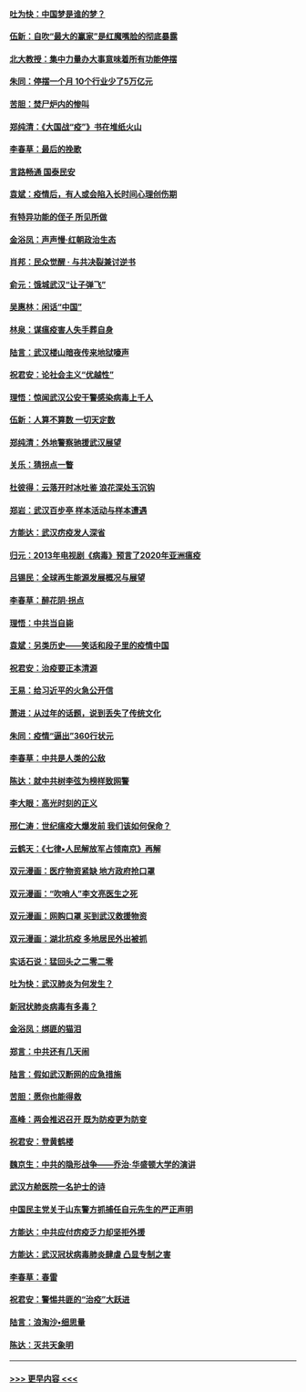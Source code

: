 #### [吐为快：中国梦是谁的梦？](../pages/nsc993/n11906564.md?t=03020502) 
#### [伍新：自吹“最大的赢家”是红魔嘴脸的彻底暴露](../pages/nsc993/n11906407.md?t=03020502) 
#### [北大教授：集中力量办大事意味着所有功能停摆](../pages/nsc993/n11904800.md?t=03020502) 
#### [朱同：停摆一个月 10个行业少了5万亿元](../pages/nsc993/n11904498.md?t=03020502) 
#### [苦胆：焚尸炉内的惨叫](../pages/nsc993/n11904479.md?t=03020502) 
#### [郑纯清：《大国战“疫”》书在堆纸火山](../pages/nsc993/n11904450.md?t=03020502) 
#### [李春草：最后的挽歌](../pages/nsc993/n11904441.md?t=03020502) 
#### [言路畅通 国泰民安](../pages/nsc993/n11904222.md?t=03020502) 
#### [袁斌：疫情后，有人或会陷入长时间心理创伤期](../pages/nsc993/n11901514.md?t=03020502) 
#### [有特异功能的侄子 所见所做](../pages/nsc993/n11901154.md?t=03020502) 
#### [金浴凤：声声慢‧红朝政治生态](../pages/nsc993/n11899553.md?t=03020502) 
#### [肖邦：民众觉醒 · 与共决裂兼讨逆书](../pages/nsc993/n11898435.md?t=03020502) 
#### [俞元：饿城武汉“让子弹飞”](../pages/nsc993/n11898344.md?t=03020502) 
#### [吴惠林：闲话“中国”](../pages/nsc993/n11898182.md?t=03020502) 
#### [林泉：谋瘟疫害人失手葬自身](../pages/nsc993/n11897892.md?t=03020502) 
#### [陆言：武汉楼山暗夜传来地狱嚎声](../pages/nsc993/n11897033.md?t=03020502) 
#### [祝君安：论社会主义“优越性”](../pages/nsc993/n11897005.md?t=03020502) 
#### [理悟：惊闻武汉公安干警感染病毒上千人](../pages/nsc993/n11896947.md?t=03020502) 
#### [伍新：人算不算数 一切天定数](../pages/nsc993/n11893372.md?t=03020502) 
#### [郑纯清：外地警察驰援武汉展望](../pages/nsc993/n11893115.md?t=03020502) 
#### [关乐：猜拐点一瞥](../pages/nsc993/n11893020.md?t=03020502) 
#### [杜彼得：云落开时冰吐鉴 浪花深处玉沉钩](../pages/nsc993/n11892107.md?t=03020502) 
#### [郑岩：武汉百步亭 样本活动与样本遭遇](../pages/nsc993/n11892310.md?t=03020502) 
#### [方能达：武汉疠疫发人深省](../pages/nsc993/n11891376.md?t=03020502) 
#### [归元：2013年电视剧《病毒》预言了2020年亚洲瘟疫](../pages/nsc993/n11891126.md?t=03020502) 
#### [吕锡民：全球再生能源发展概况与展望](../pages/nsc993/n11890613.md?t=03020502) 
#### [李春草：醉花阴·拐点](../pages/nsc993/n11890567.md?t=03020502) 
#### [理悟：中共当自毙](../pages/nsc993/n11890559.md?t=03020502) 
#### [袁斌：另类历史——笑话和段子里的疫情中国](../pages/nsc993/n11889243.md?t=03020502) 
#### [祝君安：治疫要正本清源](../pages/nsc993/n11889085.md?t=03020502) 
#### [王易：给习近平的火急公开信](../pages/nsc993/n11888225.md?t=03020502) 
#### [萧进：从过年的话题，说到丢失了传统文化](../pages/nsc993/n11887732.md?t=03020502) 
#### [朱同：疫情“逼出”360行状元](../pages/nsc993/n11887678.md?t=03020502) 
#### [李春草：中共是人类的公敌](../pages/nsc993/n11887656.md?t=03020502) 
#### [陈达：就中共树李弦为榜样致网警](../pages/nsc993/n11887625.md?t=03020502) 
#### [李大眼：高光时刻的正义](../pages/nsc993/n11887585.md?t=03020502) 
#### [邢仁涛：世纪瘟疫大爆发前 我们该如何保命？](../pages/nsc993/n11887535.md?t=03020502) 
#### [云鹤天：《七律▪人民解放军占领南京》再解](../pages/nsc993/n11887524.md?t=03020502) 
#### [双元漫画：医疗物资紧缺 地方政府抢口罩](../pages/nsc993/n11884744.md?t=03020502) 
#### [双元漫画：“吹哨人”李文亮医生之死](../pages/nsc993/n11884705.md?t=03020502) 
#### [双元漫画：网购口罩 买到武汉救援物资](../pages/nsc993/n11884670.md?t=03020502) 
#### [双元漫画：湖北抗疫 多地居民外出被抓](../pages/nsc993/n11884643.md?t=03020502) 
#### [实话石说：猛回头之二零二零](../pages/nsc993/n11883968.md?t=03020502) 
#### [吐为快：武汉肺炎为何发生？](../pages/nsc993/n11882180.md?t=03020502) 
#### [新冠状肺炎病毒有多毒？](../pages/nsc993/n11881790.md?t=03020502) 
#### [金浴凤：绑匪的猫泪](../pages/nsc993/n11880664.md?t=03020502) 
#### [郑言：中共还有几天闹](../pages/nsc993/n11880645.md?t=03020502) 
#### [陆言：假如武汉断网的应急措施](../pages/nsc993/n11880619.md?t=03020502) 
#### [苦胆：愿你也能得救](../pages/nsc993/n11880601.md?t=03020502) 
#### [高峰：两会推迟召开  既为防疫更为防变](../pages/nsc993/n11879977.md?t=03020502) 
#### [祝君安：登黄鹤楼](../pages/nsc993/n11880583.md?t=03020502) 
#### [魏京生：中共的隐形战争——乔治‧华盛顿大学的演讲](../pages/nsc993/n11879765.md?t=03020502) 
#### [武汉方舱医院一名护士的诗](../pages/nsc993/n11878480.md?t=03020502) 
#### [中国民主党关于山东警方抓捕任自元先生的严正声明](../pages/nsc993/n11877506.md?t=03020502) 
#### [方能达：中共应付疠疫乏力却坚拒外援](../pages/nsc993/n11877497.md?t=03020502) 
#### [方能达：武汉冠状病毒肺炎肆虐 凸显专制之害](../pages/nsc993/n11877475.md?t=03020502) 
#### [李春草：春雷](../pages/nsc993/n11876287.md?t=03020502) 
#### [祝君安：警惕共匪的“治疫”大跃进](../pages/nsc993/n11876084.md?t=03020502) 
#### [陆言：浪淘沙•细思量](../pages/nsc993/n11876071.md?t=03020502) 
#### [陈达：灭共天象明](../pages/nsc993/n11876063.md?t=03020502) 

----
#### [ >>> 更早内容 <<< ](../indexes/nsc993-earlier.md)
